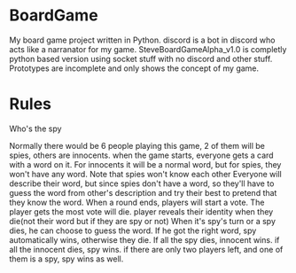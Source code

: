 # BoardGame

My board game project written in Python. discord is a bot in discord who acts like a narranator for my game. SteveBoardGameAlpha_v1.0 is completly python based version using socket stuff with no discord and other stuff. Prototypes are incomplete and only shows the concept of my game.

# Rules
Who's the spy

Normally there would be 6 people playing this game, 2 of them will be spies, others are innocents. when the game starts, everyone gets a card with a word on it. 
For innocents it will be a normal word, but for spies, they won't have any word. Note that spies won't know each other
Everyone will describe their word, but since spies don't have a word, so they'll have to guess the word from other's description and try their best to pretend that they know the word.
When a round ends, players will start a vote. The player gets the most vote will die. player reveals their identity when they die(not their word but if they are spy or not)
When it's spy's turn or a spy dies, he can choose to guess the word. If he got the right word, spy automatically wins, otherwise they die.
If all the spy dies, innocent wins. if all the innocent dies, spy wins. if there are only two players left, and one of them is a spy, spy wins as well.

